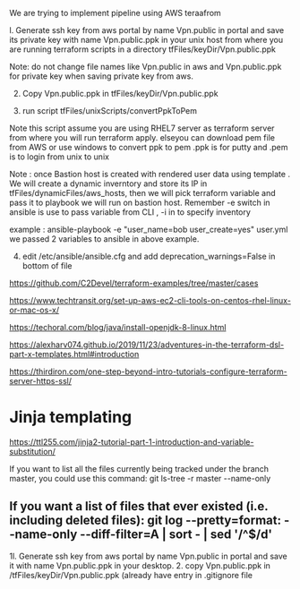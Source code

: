 
 We are trying to implement pipeline using AWS teraafrom

l. Generate ssh key from aws portal by name Vpn.public in portal and save its private key  with name Vpn.public.ppk in your unix host from where you are running terraform scripts in a directory tfFiles/keyDir/Vpn.public.ppk

Note: do not change file names like Vpn.public in aws and Vpn.public.ppk for private key when saving private key from aws.


2. Copy Vpn.public.ppk in tfFiles/keyDir/Vpn.public.ppk


3. run script tfFiles/unixScripts/convertPpkToPem

 Note this script assume you are using RHEL7 server as terraform server from where you will run terraform apply.
 elseyou can download pem file from AWS or use windows to convert ppk to pem
 .ppk is for putty and .pem is to login from unix to unix

Note : once Bastion host is created with rendered user data using template  . We will create a dynamic inverntory and store its IP in tfFiles/dynamicFiles/aws_hosts, then we will pick terraform variable and pass it to playbook we will run on bastion host. Remember -e switch in ansible is use to pass variable from  CLI , -i in to specify inventory 
          
example : ansible-playbook -e "user_name=bob user_create=yes" user.yml 
we passed 2 variables to ansible in above example.


4. edit /etc/ansible/ansible.cfg and add deprecation_warnings=False in bottom of file






















https://github.com/C2Devel/terraform-examples/tree/master/cases


https://www.techtransit.org/set-up-aws-ec2-cli-tools-on-centos-rhel-linux-or-mac-os-x/


https://techoral.com/blog/java/install-openjdk-8-linux.html


https://alexharv074.github.io/2019/11/23/adventures-in-the-terraform-dsl-part-x-templates.html#introduction


https://thirdiron.com/one-step-beyond-intro-tutorials-configure-terraform-server-https-ssl/



# Jinja templating
https://ttl255.com/jinja2-tutorial-part-1-introduction-and-variable-substitution/



If you want to list all the files currently being tracked under the branch master, you could use this command:
git ls-tree -r master --name-only

If you want a list of files that ever existed (i.e. including deleted files):
git log --pretty=format: --name-only --diff-filter=A | sort - | sed '/^$/d'
----------------------------------------------------------------------------------------


1l. Generate ssh key from aws portal by name Vpn.public	in portal and save it with name Vpn.public.ppk in your desktop.
2. copy  Vpn.public.ppk in /tfFiles/keyDir/Vpn.public.ppk (already have entry in .gitignore file
